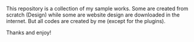 This repository is a collection of my sample works. Some are created from scratch (Design) while some are website design are downloaded in the internet. But all codes are created by me (except for the plugins).

Thanks and enjoy! 
